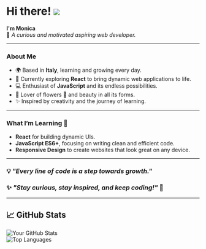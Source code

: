 # Hi there! ![](https://user-images.githubusercontent.com/18350557/176309783-0785949b-9127-417c-8b55-ab5a4333674e.gif)  
**I'm Monica**  
🌱 *A curious and motivated aspiring web developer.*

---

### About Me  
- 🌍 Based in **Italy**, learning and growing every day.  
- 🧠 Currently exploring **React** to bring dynamic web applications to life.  
- 💻 Enthusiast of **JavaScript** and its endless possibilities.  
- 🌸 Lover of flowers 🌹 and beauty in all its forms.  
- ✨ Inspired by creativity and the journey of learning.  

---

### What I’m Learning 📘  
- **React** for building dynamic UIs.  
- **JavaScript ES6+**, focusing on writing clean and efficient code.  
- **Responsive Design** to create websites that look great on any device.  

---

### 💡 *"Every line of code is a step towards growth."*  
### ✨ *"Stay curious, stay inspired, and keep coding!"* 🚀  

---

## 📈 **GitHub Stats**  
![Your GitHub Stats](https://github-readme-stats.vercel.app/api?username=Hokkyokukou&show_icons=true&theme=radical)  
![Top Languages](https://github-readme-stats.vercel.app/api/top-langs/?username=Hokkyokukou&layout=compact&theme=radical)
